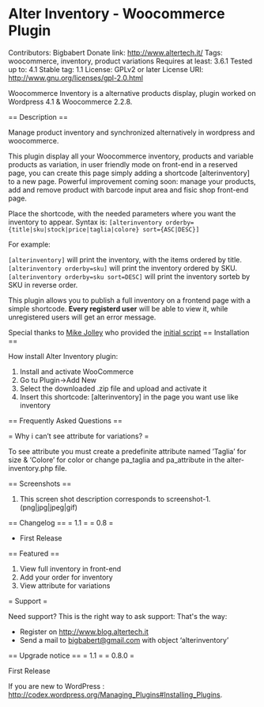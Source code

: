 Alter Inventory - Woocommerce Plugin
===============
Contributors: Bigbabert
Donate link: http://www.altertech.it/
Tags: woocommerce, inventory, product variations
Requires at least: 3.6.1
Tested up to: 4.1
Stable tag: 1.1
License: GPLv2 or later
License URI: http://www.gnu.org/licenses/gpl-2.0.html

Woocommerce Inventory is a alternative products display, plugin worked on Wordpress 4.1 & Woocommerce 2.2.8.

== Description ==

Manage product inventory and synchronized alternatively in wordpress and woocommerce.

This plugin display all your Woocommerce inventory, products and variable products as variation, in user friendly mode on front-end in a reserved page, you can create this page simply adding a shortcode [alterinventory] to a new page. Powerful improvement coming soon: manage your products, add and remove product with barcode input area and fisic shop front-end page.

Place the shortcode, with the needed parameters where you want the inventory to appear. Syntax is:
`[alterinventory orderby={title|sku|stock|price|taglia|colore} sort={ASC|DESC}]`

For example:

`[alterinventory]` will print the inventory, with the items ordered by title.
`[alterinventory orderby=sku]` will print the inventory ordered by SKU.
`[alterinventory orderby=sku sort=DESC]` will print the inventory sorteb by SKU in reverse order.

This plugin allows you to publish a full inventory on a frontend page with a simple shortcode. **Every registerd user** will be able to view it, while unregistered users will get an error message.

Special thanks to [Mike Jolley](http://profiles.wordpress.org/mikejolley/) who provided the [initial script](https://t.co/CtLxf1XCVN)
== Installation ==

How install Alter Inventory plugin:


1. Install and activate WooCommerce
2. Go tu Plugin->Add New
3. Select the downloaded .zip file and upload and activate it
4. Insert this shortcode: [alterinventory] in the page you want use like inventory

== Frequently Asked Questions ==

= Why i can’t see attribute for variations? =

To see attribute you must create a predefinite attribute named ’Taglia’ for size & ‘Colore’ for color or change pa_taglia and pa_attribute in the alter-inventory.php file.


== Screenshots ==

1. This screen shot description corresponds to screenshot-1.(png|jpg|jpeg|gif)

== Changelog ==
= 1.1 =
= 0.8 =
* First Release

== Featured ==


1. View full inventory in front-end
2. Add your order for inventory
3. View attribute for variations

= Support =

Need support? This is the right way to ask support:
That's the way:

* Register on http://www.blog.altertech.it 
* Send a mail to bigbabert@gmail.com with object ‘alterinventory’

== Upgrade notice ==
= 1.1 =
= 0.8.0 =

First Release

If you are new to WordPress : http://codex.wordpress.org/Managing_Plugins#Installing_Plugins.


